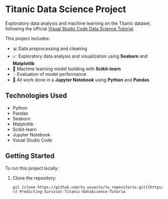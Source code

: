 # Titanic Data Science Project

Exploratory data analysis and machine learning on the Titanic dataset, following the official [Visual Studio Code Data Science Tutorial](https://code.visualstudio.com/docs/datascience/data-science-tutorial).

This project includes:

- 📊 Data preprocessing and cleaning
- 📈 Exploratory data analysis and visualization using **Seaborn** and **Matplotlib**
- 🧠 Machine learning model building with **Scikit-learn**
- 💡 Evaluation of model performance
- 🧪 All work done in a **Jupyter Notebook** using **Python** and **Pandas**

## Technologies Used

- Python
- Pandas
- Seaborn
- Matplotlib
- Scikit-learn
- Jupyter Notebook
- Visual Studio Code

## Getting Started

To run this project locally:

1. Clone the repository:
   ```bash
   git [clone https://github.com/tu_usuario/tu_repositorio.git](https://github.com/ViviArtaviaDBA/Predicting-Survival-Titanic-DataScience-Tutoria)
   cd Predicting-Survival-Titanic-DataScience-Tutoria
